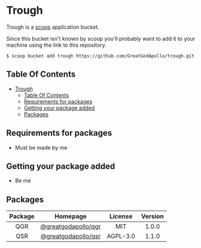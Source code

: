 # Trough

Trough is a [scoop](https://github.com/lukesampson/scoop) application bucket.

Since this bucket isn't known by scoop you'll probably want to add it to your machine using the link to this repository.

```
$ scoop bucket add trough https://github.com/GreatGodApollo/trough.git
```

## Table Of Contents

- [Trough](#trough)
  - [Table Of Contents](#table-of-contents)
  - [Requirements for packages](#requirements-for-packages)
  - [Getting your package added](#getting-your-package-added)
  - [Packages](#packages)

## Requirements for packages
- Must be made by me

## Getting your package added
- Be me

## Packages

| Package       | Homepage      | License       | Version        |
| :-----------: | :-----------: | :-----------: | :------------: |
| QGR | [@greatgodapollo/qgr](https://github.com/GreatGodApollo/qgr) | MIT | 1.0.0 |
| QSR | [@greatgodapollo/qsr](https://github.com/GreatGodApollo/qsr) | AGPL-3.0 | 1.1.0 |
